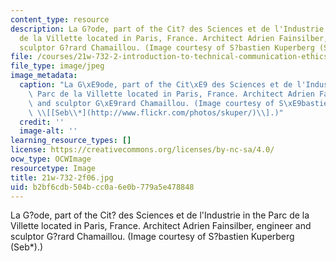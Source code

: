 ```yaml
---
content_type: resource
description: La G?ode, part of the Cit? des Sciences et de l'Industrie in the Parc
  de la Villette located in Paris, France. Architect Adrien Fainsilber, engineer and
  sculptor G?rard Chamaillou. (Image courtesy of S?bastien Kuperberg (Seb*).)
file: /courses/21w-732-2-introduction-to-technical-communication-ethics-in-science-and-technology-fall-2006/b2bf6cdb504bcc0a6e0b779a5e478848_21w-732-2f06.jpg
file_type: image/jpeg
image_metadata:
  caption: "La G\xE9ode, part of the Cit\xE9 des Sciences et de l'Industrie in the\
    \ Parc de la Villette located in Paris, France. Architect Adrien Fainsilber, engineer\
    \ and sculptor G\xE9rard Chamaillou. (Image courtesy of S\xE9bastien Kuperberg\
    \ \\[[Seb\\*](http://www.flickr.com/photos/skuper/)\\].)"
  credit: ''
  image-alt: ''
learning_resource_types: []
license: https://creativecommons.org/licenses/by-nc-sa/4.0/
ocw_type: OCWImage
resourcetype: Image
title: 21w-732-2f06.jpg
uid: b2bf6cdb-504b-cc0a-6e0b-779a5e478848
---
```

La G?ode, part of the Cit? des Sciences et de l'Industrie in the Parc de la Villette located in Paris, France. Architect Adrien Fainsilber, engineer and sculptor G?rard Chamaillou. (Image courtesy of S?bastien Kuperberg (Seb*).)